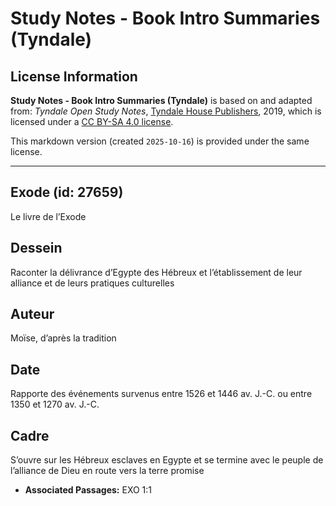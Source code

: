 # Study Notes - Book Intro Summaries (Tyndale)

## License Information

**Study Notes - Book Intro Summaries (Tyndale)** is based on and adapted from: _Tyndale Open Study Notes_, [Tyndale House Publishers](https://tyndaleopenresources.com/), 2019, which is licensed under a [CC BY-SA 4.0 license](https://creativecommons.org/licenses/by-sa/4.0/legalcode.en).

This markdown version (created `2025-10-16`) is provided under the same license.



--------------------------------

## Exode (id: 27659)

Le livre de l’Exode

Dessein
-------

Raconter la délivrance d’Egypte des Hébreux et l’établissement de leur alliance et de leurs pratiques culturelles

Auteur
------

Moïse, d’après la tradition

Date
----

Rapporte des événements survenus entre 1526 et 1446 av. J.\-C. ou entre 1350 et 1270 av. J.\-C.

Cadre
-----

S’ouvre sur les Hébreux esclaves en Egypte et se termine avec le peuple de l’alliance de Dieu en route vers la terre promise

* **Associated Passages:** EXO 1:1

